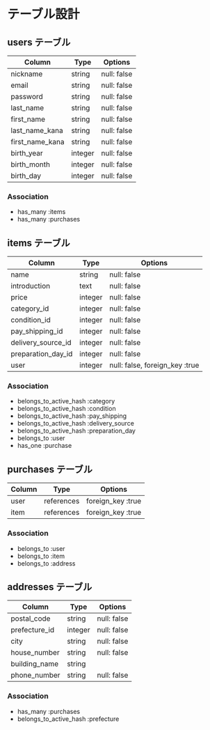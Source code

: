 # テーブル設計

## users テーブル

| Column           | Type    | Options      |
| --------         | ------  | ---------    |
| nickname         | string  | null: false  |
| email            | string  | null: false  |
| password         | string  | null: false  |
| last_name        | string  | null: false  |
| first_name       | string  | null: false  |
| last_name_kana   | string  | null: false  |
| first_name_kana  | string  | null: false  |
| birth_year       | integer | null: false  |
| birth_month      | integer | null: false  |
| birth_day        | integer | null: false  |

### Association

- has_many :items
- has_many :purchases


## items テーブル

| Column             | Type       | Options                        |
| --------------     | ------     | ---------                      |
| name               | string     | null: false                    |
| introduction       | text       | null: false                    |
| price              | integer    | null: false                    |
| category_id        | integer    | null: false                    |
| condition_id       | integer    | null: false                    |
| pay_shipping_id    | integer    | null: false                    |
| delivery_source_id | integer    | null: false                    |
| preparation_day_id | integer    | null: false                    |
| user               | integer    | null: false, foreign_key :true |

### Association

- belongs_to_active_hash :category
- belongs_to_active_hash :condition
- belongs_to_active_hash :pay_shipping
- belongs_to_active_hash :delivery_source
- belongs_to_active_hash :preparation_day
- belongs_to :user
- has_one :purchase


## purchases テーブル

| Column           | Type         | Options            |
| ---------------- | ---------    | ---------          |
| user             | references   | foreign_key :true  |
| item             | references   | foreign_key :true  |

### Association

- belongs_to :user
- belongs_to :item
- belongs_to :address

## addresses テーブル

| Column        | Type    | Options     |
| ------------- | ------  | ---------   |
| postal_code   | string  | null: false |
| prefecture_id | integer | null: false |
| city          | string  | null: false |
| house_number  | string  | null: false |
| building_name | string  |             |
| phone_number  | string  | null: false |

### Association

- has_many :purchases
- belongs_to_active_hash :prefecture